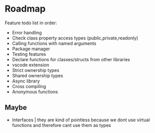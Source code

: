 
# Roadmap

Feature todo list in order:

- Error handling
- Check class property access types (public,private,readonly)
- Calling functions with named arguments
- Package manager
- Testing features
- Declare functions for classes/structs from other libraries
- vscode extension
- Strict ownership types
- Shared ownership types
- Async library
- Cross compiling
- Anonymous functions

## Maybe

- Interfaces | they are kind of pointless because we dont use virtual functions and therefore cant use them as types
